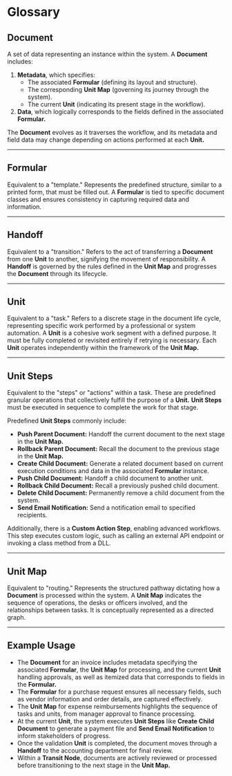 # **Glossary**

## **Document**

A set of data representing an instance within the system. A **Document** includes:

1. **Metadata**, which specifies:
   - The associated **Formular** (defining its layout and structure).
   - The corresponding **Unit Map** (governing its journey through the system).
   - The current **Unit** (indicating its present stage in the workflow).
2. **Data**, which logically corresponds to the fields defined in the associated **Formular.**

The **Document** evolves as it traverses the workflow, and its metadata and field data may change depending on actions performed at each **Unit.**

---

## **Formular**

Equivalent to a "template." Represents the predefined structure, similar to a printed form, that must be filled out. A **Formular** is tied to specific document classes and ensures consistency in capturing required data and information.

---

## **Handoff**

Equivalent to a "transition." Refers to the act of transferring a **Document** from one **Unit** to another, signifying the movement of responsibility. A **Handoff** is governed by the rules defined in the **Unit Map** and progresses the **Document** through its lifecycle.

---

## **Unit**

Equivalent to a "task." Refers to a discrete stage in the document life cycle, representing specific work performed by a professional or system automation. A **Unit** is a cohesive work segment with a defined purpose. It must be fully completed or revisited entirely if retrying is necessary. Each **Unit** operates independently within the framework of the **Unit Map.**

---

## **Unit Steps**

Equivalent to the "steps" or "actions" within a task. These are predefined granular operations that collectively fulfill the purpose of a **Unit.** **Unit Steps** must be executed in sequence to complete the work for that stage.

Predefined **Unit Steps** commonly include:

- **Push Parent Document:** Handoff the current document to the next stage in the **Unit Map.**
- **Rollback Parent Document:** Recall the document to the previous stage in the **Unit Map.**
- **Create Child Document:** Generate a related document based on current execution conditions and data in the associated **Formular** instance.
- **Push Child Document:** Handoff a child document to another unit.
- **Rollback Child Document:** Recall a previously pushed child document.
- **Delete Child Document:** Permanently remove a child document from the system.
- **Send Email Notification:** Send a notification email to specified recipients.

Additionally, there is a **Custom Action Step**, enabling advanced workflows. This step executes custom logic, such as calling an external API endpoint or invoking a class method from a DLL.

---

## **Unit Map**

Equivalent to "routing." Represents the structured pathway dictating how a **Document** is processed within the system. A **Unit Map** indicates the sequence of operations, the desks or officers involved, and the relationships between tasks. It is conceptually represented as a directed graph.

---

## Example Usage

- The **Document** for an invoice includes metadata specifying the associated **Formular**, the **Unit Map** for processing, and the current **Unit** handling approvals, as well as itemized data that corresponds to fields in the **Formular.**
- The **Formular** for a purchase request ensures all necessary fields, such as vendor information and order details, are captured effectively.
- The **Unit Map** for expense reimbursements highlights the sequence of tasks and units, from manager approval to finance processing.
- At the current **Unit**, the system executes **Unit Steps** like **Create Child Document** to generate a payment file and **Send Email Notification** to inform stakeholders of progress.
- Once the validation **Unit** is completed, the document moves through a **Handoff** to the accounting department for final review.
- Within a **Transit Node**, documents are actively reviewed or processed before transitioning to the next stage in the **Unit Map.**
